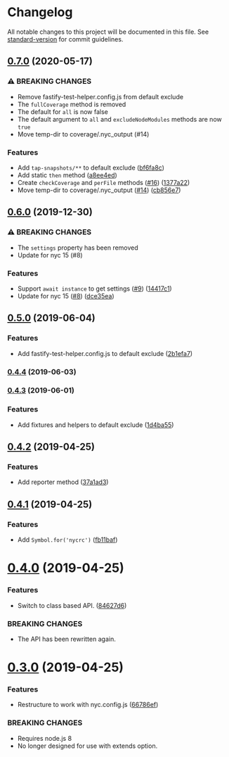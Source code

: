 # Changelog

All notable changes to this project will be documented in this file. See [standard-version](https://github.com/conventional-changelog/standard-version) for commit guidelines.

## [0.7.0](https://github.com/cfware/cfware-nyc/compare/v0.6.0...v0.7.0) (2020-05-17)


### ⚠ BREAKING CHANGES

* Remove fastify-test-helper.config.js from default exclude
* The `fullCoverage` method is removed
* The default for `all` is now false
* The default argument to `all` and `excludeNodeModules`
methods are now `true`
* Move temp-dir to coverage/.nyc_output (#14)

### Features

* Add `tap-snapshots/**` to default exclude ([bf6fa8c](https://github.com/cfware/cfware-nyc/commit/bf6fa8cbad009516c37b4b42c52b4b9ae705c617))
* Add static `then` method ([a8ee4ed](https://github.com/cfware/cfware-nyc/commit/a8ee4edb6e7b135ecee54d699c3fa307371f25ed))
* Create `checkCoverage` and `perFile` methods ([#16](https://github.com/cfware/cfware-nyc/issues/16)) ([1377a22](https://github.com/cfware/cfware-nyc/commit/1377a2242645014a927224822a3b2bfd58955859))
* Move temp-dir to coverage/.nyc_output ([#14](https://github.com/cfware/cfware-nyc/issues/14)) ([cb856e7](https://github.com/cfware/cfware-nyc/commit/cb856e7f64f4439c4af1a6cb65ff5b6d098e6953))

## [0.6.0](https://github.com/cfware/cfware-nyc/compare/v0.5.0...v0.6.0) (2019-12-30)


### ⚠ BREAKING CHANGES

* The `settings` property has been removed
* Update for nyc 15 (#8)

### Features

* Support `await instance` to get settings ([#9](https://github.com/cfware/cfware-nyc/issues/9)) ([14417c1](https://github.com/cfware/cfware-nyc/commit/14417c1ec3670743f429add1461425aa6042fa0e))
* Update for nyc 15 ([#8](https://github.com/cfware/cfware-nyc/issues/8)) ([dce35ea](https://github.com/cfware/cfware-nyc/commit/dce35ea806f46f45893cc7a95d510d689f70f95c))

## [0.5.0](https://github.com/cfware/cfware-nyc/compare/v0.4.4...v0.5.0) (2019-06-04)


### Features

* Add fastify-test-helper.config.js to default exclude ([2b1efa7](https://github.com/cfware/cfware-nyc/commit/2b1efa7))



### [0.4.4](https://github.com/cfware/cfware-nyc/compare/v0.4.3...v0.4.4) (2019-06-03)



### [0.4.3](https://github.com/cfware/cfware-nyc/compare/v0.4.2...v0.4.3) (2019-06-01)


### Features

* Add fixtures and helpers to default exclude ([1d4ba55](https://github.com/cfware/cfware-nyc/commit/1d4ba55))



## [0.4.2](https://github.com/cfware/cfware-nyc/compare/v0.4.1...v0.4.2) (2019-04-25)


### Features

* Add reporter method ([37a1ad3](https://github.com/cfware/cfware-nyc/commit/37a1ad3))



## [0.4.1](https://github.com/cfware/cfware-nyc/compare/v0.4.0...v0.4.1) (2019-04-25)


### Features

* Add `Symbol.for('nycrc')` ([fb11baf](https://github.com/cfware/cfware-nyc/commit/fb11baf))



# [0.4.0](https://github.com/cfware/cfware-nyc/compare/v0.3.0...v0.4.0) (2019-04-25)


### Features

* Switch to class based API. ([84627d6](https://github.com/cfware/cfware-nyc/commit/84627d6))


### BREAKING CHANGES

* The API has been rewritten again.



# [0.3.0](https://github.com/cfware/cfware-nyc/compare/v0.2.0...v0.3.0) (2019-04-25)


### Features

* Restructure to work with nyc.config.js ([66786ef](https://github.com/cfware/cfware-nyc/commit/66786ef))


### BREAKING CHANGES

* Requires node.js 8
* No longer designed for use with extends option.

